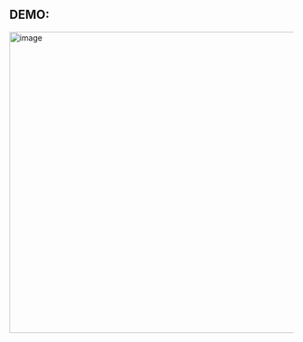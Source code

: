 ## DEMO:
<img width="534" alt="image" src="https://github.com/user-attachments/assets/5b120337-077d-46b8-a914-53f8d583de90">
